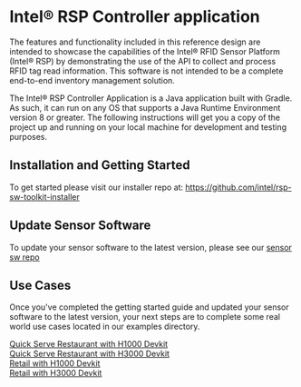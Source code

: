 # Intel&reg; RSP Controller application

The features and functionality included in this reference design are 
intended to showcase the capabilities of the Intel® RFID Sensor Platform (Intel® RSP) 
by demonstrating the use of the API to collect and process RFID tag read information. This software is not intended to be a complete end-to-end inventory management solution.  

The Intel&reg; RSP Controller Application is a Java application built with Gradle. As such, it can run on any OS that supports 
a Java Runtime Environment version 8 or greater. The following instructions will get you a copy 
of the project up and running on your local machine for development and testing purposes.  


## Installation and Getting Started

To get started please visit our installer repo at: https://github.com/intel/rsp-sw-toolkit-installer


## Update Sensor Software

To update your sensor software to the latest version, please see our [sensor sw repo](https://github.com/intel/rsp-sw-toolkit-installer/tree/master/sensor-sw-repo)


## Use Cases

Once you've completed the getting started guide and updated your sensor software to the latest version, your next steps are to complete some real world use cases located in our examples directory.

[Quick Serve Restaurant with H1000 Devkit](examples/use-cases/qsr/h1000)  
[Quick Serve Restaurant with H3000 Devkit](examples/use-cases/qsr/h3000)  
[Retail with H1000 Devkit](examples/use-cases/retail/h1000)  
[Retail with H3000 Devkit](examples/use-cases/retail/h3000)
